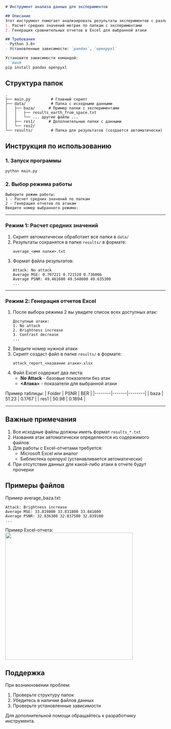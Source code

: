 ```markdown
# Инструмент анализа данных для экспериментов

## Описание
Этот инструмент помогает анализировать результаты экспериментов с различными атаками на данные. Поддерживает два режима работы:
1. Расчет средних значений метрик по папкам с экспериментами
2. Генерация сравнительных отчетов в Excel для выбранной атаки

## Требования
- Python 3.8+
- Установленные зависимости: `pandas`, `openpyxl`

Установите зависимости командой:
```bash
pip install pandas openpyxl
```

## Структура папок
```
.
├── main.py         # Главный скрипт
├── data/           # Папка с исходными данными
│   ├── baza/      # Пример папки с экспериментами
│   │   ├── results_earth_from_space.txt
│   │   └── ... другие файлы ...
│   ├── res1/      # Дополнительные папки с данными
│   └── res2/
└── results/        # Папка для результатов (создается автоматически)
```

## Инструкция по использованию

### 1. Запуск программы
```bash
python main.py
```

### 2. Выбор режима работы
```
Выберите режим работы:
1 - Расчет средних значений по папкам
2 - Генерация отчетов по атакам
Введите номер выбранного режима:
```

---

### Режим 1: Расчет средних значений
1. Скрипт автоматически обработает все папки в `data/`
2. Результаты сохранятся в папке `results/` в формате:
   ```
   average_<имя папки>.txt
   ```
3. Формат файла результатов:
   ```text
   Attack: No attack
   Average MSE: 0.707221 0.721520 0.736066
   Average PSNR: 49.461600 49.548600 49.635300
   ...
   ```

---

### Режим 2: Генерация отчетов Excel
1. После выбора режима 2 вы увидите список всех доступных атак:
   ```
   Доступные атаки:
   1. No attack
   2. Brightness increase
   3. Contrast decrease
   ...
   ```
2. Введите номер нужной атаки
3. Скрипт создаст файл в папке `results/` в формате:
   ```
   attack_report_<название атаки>.xlsx
   ```
4. Файл Excel содержит два листа:
   - **No Attack** - базовые показатели без атак
   - **<Атака>** - показатели для выбранной атаки

Пример таблицы:
| Folder | PSNR  | BER    |
|--------|-------|--------|
| baza   | 51.23 | 0.1767 |
| res1   | 50.98 | 0.1894 |

---

## Важные примечания
1. Все исходные файлы должны иметь формат `results_*.txt`
2. Названия атак автоматически определяются из содержимого файлов
3. Для работы с Excel-отчетами требуется:
   - Microsoft Excel или аналог
   - Библиотека openpyxl (устанавливается автоматически)
4. При отсутствии данных для какой-либо атаки в отчете будут прочерки

## Примеры файлов
Пример average_baza.txt:
```text
Attack: Brightness increase
Average MSE: 33.819800 33.831800 33.841600
Average PSNR: 32.836300 32.837500 32.839100
...
```

Пример Excel-отчета:
<img src="https://via.placeholder.com/600x300?text=Пример+Excel-таблицы" width="400">

## Поддержка
При возникновении проблем:
1. Проверьте структуру папок
2. Убедитесь в наличии файлов данных
3. Проверьте установленные зависимости

Для дополнительной помощи обращайтесь к разработчику инструмента.
```